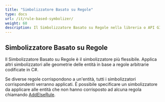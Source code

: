 ```yaml
---
title: "Simbolizzatore Basato su Regole"
type: docs
url: /it/rule-based-symbolizer/
weight: 60
description: Il Simbolizzatore Basato su Regole nella libreria o API GIS C# applica altri simbolizzatori alle geometrie delle entità in base a regole arbitrarie codificate in C#.
---
```


## **Simbolizzatore Basato su Regole**
Il Simbolizzatore Basato su Regole è il simbolizzatore più flessibile. Applica altri simbolizzatori alle geometrie delle entità in base a regole arbitrarie codificate in C#.

Se diverse regole corrispondono a un'entità, tutti i simbolizzatori corrispondenti verranno applicati. È possibile specificare un simbolizzatore da applicare alle entità che non hanno corrisposto ad alcuna regola chiamando [AddElseRule](https://reference.aspose.com/gis/net/aspose.gis.rendering.symbolizers/rulebasedsymbolizer/methods/addelserule).
